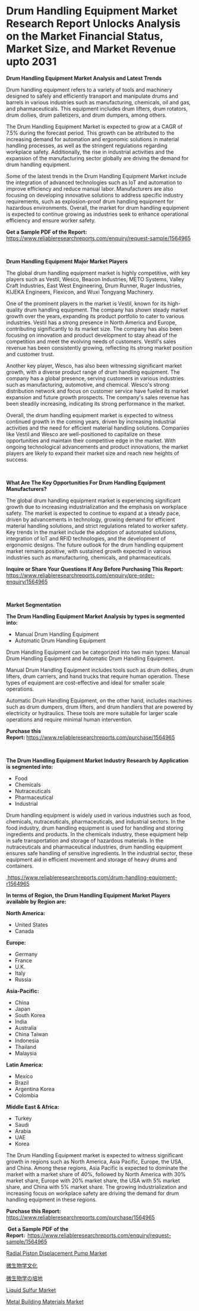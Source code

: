 <p><h1>Drum Handling Equipment Market Research Report Unlocks Analysis on the Market Financial Status, Market Size, and Market Revenue upto 2031</h1></p><p><strong>Drum Handling Equipment Market Analysis and Latest Trends</strong></p>
<p><p>Drum handling equipment refers to a variety of tools and machinery designed to safely and efficiently transport and manipulate drums and barrels in various industries such as manufacturing, chemicals, oil and gas, and pharmaceuticals. This equipment includes drum lifters, drum rotators, drum dollies, drum palletizers, and drum dumpers, among others.</p><p>The Drum Handling Equipment Market is expected to grow at a CAGR of 7.5% during the forecast period. This growth can be attributed to the increasing demand for automation and ergonomic solutions in material handling processes, as well as the stringent regulations regarding workplace safety. Additionally, the rise in industrial activities and the expansion of the manufacturing sector globally are driving the demand for drum handling equipment.</p><p>Some of the latest trends in the Drum Handling Equipment Market include the integration of advanced technologies such as IoT and automation to improve efficiency and reduce manual labor. Manufacturers are also focusing on developing innovative solutions to address specific industry requirements, such as explosion-proof drum handling equipment for hazardous environments. Overall, the market for drum handling equipment is expected to continue growing as industries seek to enhance operational efficiency and ensure worker safety.</p></p>
<p><strong>Get a Sample PDF of the Report:&nbsp;</strong> <a href="https://www.reliableresearchreports.com/enquiry/request-sample/1564965">https://www.reliableresearchreports.com/enquiry/request-sample/1564965</a></p>
<p>&nbsp;</p>
<p><strong>Drum Handling Equipment Major Market Players</strong></p>
<p><p>The global drum handling equipment market is highly competitive, with key players such as Vestil, Wesco, Beacon Industries, METO Systems, Valley Craft Industries, East West Engineering, Drum Runner, Ruger Industries, KIJEKA Engineers, Flexicon, and Wuxi Tongyang Machinery.</p><p>One of the prominent players in the market is Vestil, known for its high-quality drum handling equipment. The company has shown steady market growth over the years, expanding its product portfolio to cater to various industries. Vestil has a strong presence in North America and Europe, contributing significantly to its market size. The company has also been focusing on innovation and product development to stay ahead of the competition and meet the evolving needs of customers. Vestil's sales revenue has been consistently growing, reflecting its strong market position and customer trust.</p><p>Another key player, Wesco, has also been witnessing significant market growth, with a diverse product range of drum handling equipment. The company has a global presence, serving customers in various industries such as manufacturing, automotive, and chemical. Wesco's strong distribution network and focus on customer service have fueled its market expansion and future growth prospects. The company's sales revenue has been steadily increasing, indicating its strong performance in the market.</p><p>Overall, the drum handling equipment market is expected to witness continued growth in the coming years, driven by increasing industrial activities and the need for efficient material handling solutions. Companies like Vestil and Wesco are well-positioned to capitalize on these opportunities and maintain their competitive edge in the market. With ongoing technological advancements and product innovations, the market players are likely to expand their market size and reach new heights of success.</p></p>
<p>&nbsp;</p>
<p><strong>What Are The Key Opportunities For Drum Handling Equipment Manufacturers?</strong></p>
<p><p>The global drum handling equipment market is experiencing significant growth due to increasing industrialization and the emphasis on workplace safety. The market is expected to continue to expand at a steady pace, driven by advancements in technology, growing demand for efficient material handling solutions, and strict regulations related to worker safety. Key trends in the market include the adoption of automated solutions, integration of IoT and RFID technologies, and the development of ergonomic designs. The future outlook for the drum handling equipment market remains positive, with sustained growth expected in various industries such as manufacturing, chemicals, and pharmaceuticals.</p></p>
<p><strong>Inquire or Share Your Questions If Any Before Purchasing This Report:</strong> <a href="https://www.reliableresearchreports.com/enquiry/pre-order-enquiry/1564965">https://www.reliableresearchreports.com/enquiry/pre-order-enquiry/1564965</a></p>
<p>&nbsp;</p>
<p><strong>Market Segmentation</strong></p>
<p><strong>The Drum Handling Equipment Market Analysis by types is segmented into:</strong></p>
<p><ul><li>Manual Drum Handling Equipment</li><li>Automatic Drum Handling Equipment</li></ul></p>
<p><p>Drum Handling Equipment can be categorized into two main types: Manual Drum Handling Equipment and Automatic Drum Handling Equipment. </p><p>Manual Drum Handling Equipment includes tools such as drum dollies, drum lifters, drum carriers, and hand trucks that require human operation. These types of equipment are cost-effective and ideal for smaller scale operations. </p><p>Automatic Drum Handling Equipment, on the other hand, includes machines such as drum dumpers, drum lifters, and drum handlers that are powered by electricity or hydraulics. These tools are more suitable for larger scale operations and require minimal human intervention.</p></p>
<p><strong>Purchase this Report:&nbsp;</strong><a href="https://www.reliableresearchreports.com/purchase/1564965">https://www.reliableresearchreports.com/purchase/1564965</a></p>
<p>&nbsp;</p>
<p><strong>The Drum Handling Equipment Market Industry Research by Application is segmented into:</strong></p>
<p><ul><li>Food</li><li>Chemicals</li><li>Nutraceuticals</li><li>Pharmaceutical</li><li>Industrial</li></ul></p>
<p><p>Drum handling equipment is widely used in various industries such as food, chemicals, nutraceuticals, pharmaceuticals, and industrial sectors. In the food industry, drum handling equipment is used for handling and storing ingredients and products. In the chemicals industry, these equipment help in safe transportation and storage of hazardous materials. In the nutraceuticals and pharmaceutical industries, drum handling equipment ensures safe handling of sensitive ingredients. In the industrial sector, these equipment aid in efficient movement and storage of heavy drums and containers.</p></p>
<p><a href="https://www.reliableresearchreports.com/drum-handling-equipment-r1564965">&nbsp;https://www.reliableresearchreports.com/drum-handling-equipment-r1564965</a></p>
<p><strong>In terms of Region, the Drum Handling Equipment Market Players available by Region are:</strong></p>
<p>
    <p> <strong> North America: </strong>
        <ul>
            <li>United States</li>
            <li>Canada</li>
        </ul>
        </p> 
    <p> <strong> Europe: </strong>
        <ul>
            <li>Germany</li>
            <li>France</li>
            <li>U.K.</li>
            <li>Italy</li>
            <li>Russia</li>
        </ul>
        </p> 
    <p> <strong> Asia-Pacific: </strong>
        <ul>
            <li>China</li>
            <li>Japan</li>
            <li>South Korea</li>
            <li>India</li>
            <li>Australia</li>
            <li>China Taiwan</li>
            <li>Indonesia</li>
            <li>Thailand</li>
            <li>Malaysia</li>
        </ul>
        </p> 
    <p> <strong> Latin America: </strong>
        <ul>
            <li>Mexico</li>
            <li>Brazil</li>
            <li>Argentina Korea</li>
            <li>Colombia</li>
        </ul>
        </p> 
    <p> <strong> Middle East & Africa: </strong>
        <ul>
            <li>Turkey</li>
            <li>Saudi</li>
            <li>Arabia</li>
            <li>UAE</li>
            <li>Korea</li>
        </ul>
    </p>
    </p>
<p><p>The Drum Handling Equipment market is expected to witness significant growth in regions such as North America, Asia Pacific, Europe, the USA, and China. Among these regions, Asia Pacific is expected to dominate the market with a market share of 40%, followed by North America with 30% market share, Europe with 20% market share, the USA with 5% market share, and China with 5% market share. The growing industrialization and increasing focus on workplace safety are driving the demand for drum handling equipment in these regions.</p></p>
<p><strong>Purchase this Report: </strong><a href="https://www.reliableresearchreports.com/purchase/1564965">https://www.reliableresearchreports.com/purchase/1564965</a></p>
<p>&nbsp;<strong>Get a Sample PDF of the Report:&nbsp;&nbsp;</strong><a href="https://www.reliableresearchreports.com/enquiry/request-sample/1564965">https://www.reliableresearchreports.com/enquiry/request-sample/1564965</a></p>
<p><strong></strong></p>
<p><p><a href="https://medium.com/@hskdk2672/radial-piston-displacement-pump-market-insight-market-trends-growth-forecasted-from-2024-to-2031-eb3a781fba3e">Radial Piston Displacement Pump Market</a></p><p><a href="https://github.com/avwofrml53535/Market-Research-Report-List-1/blob/main/678016536441.md">微生物学文化</a></p><p><a href="https://github.com/vtbvgl20191192/Market-Research-Report-List-1/blob/main/675800036442.md">微生物学の培地</a></p><p><a href="https://issuu.com/reportprime-2/docs/liquid-sulfur-market-size-2030.pptx">Liquid Sulfur Market</a></p><p><a href="https://issuu.com/reportprime-2/docs/metal-building-materials-market-size-2030.pptx">Metal Building Materials Market</a></p></p>